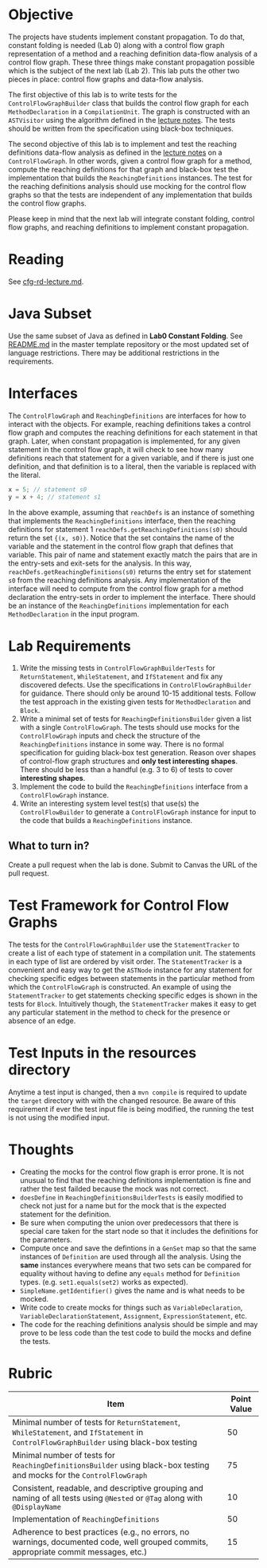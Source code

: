 # Objective

The projects have students implement constant propagation. To do that, constant folding is needed (Lab 0) along with a control flow graph representation of a method and a reaching definition data-flow analysis of a control flow graph. These three things make constant propagation possible which is the subject of the next lab (Lab 2).  This lab puts the other two pieces in place: control flow graphs and data-flow analysis.

The first objective of this lab is to write tests for the `ControlFlowGraphBuilder` class that builds the control flow graph for each `MethodDeclaration` in a `CompilationUnit`. The graph is constructed with an `ASTVisitor` using the algorithm defined in the [lecture notes](https://bitbucket.org/byucs329/byu-cs-329-lecture-notes/src/master/cfg-rd-lecture.md). The tests should be written from the specification using black-box techniques.

The second objective of this lab is to implement and test the reaching definitions data-flow analysis as defined in the [lecture notes](https://bitbucket.org/byucs329/byu-cs-329-lecture-notes/src/master/cfg-rd-lecture.md) on a `ControlFlowGraph`. In other words, given a control flow graph for a method, compute the reaching definitions for that graph and black-box test the implementation that builds the `ReachingDefinitions` instances. The test for the reaching definitions analysis should use mocking for the control flow graphs so that the tests are independent of any implementation that builds the control flow graphs.

Please keep in mind that the next lab will integrate constant folding, control flow graphs, and reaching definitions to implement constant propagation.  

# Reading

See [cfg-rd-lecture.md](https://bitbucket.org/byucs329/byu-cs-329-lecture-notes/src/master/cfg-rd-lecture.md).

# Java Subset

Use the same subset of Java as defined in **Lab0 Constant Folding**. See [README.md](https://github.com/byu-cs329/lab0-constant-folding) in the master template repository or the most updated set of language restrictions. There may be additional restrictions in the requirements.

# Interfaces

The `ControlFlowGraph` and `ReachingDefinitions` are interfaces for how to interact with the objects. For example, reaching definitions takes a control flow graph and computes the reaching definitions for each statement in that graph. Later, when constant propagation is implemented, for any given statement in the control flow graph, it will check to see how many definitions reach that statement for a given variable, and if there is just one definition, and that definition is to a literal, then the variable is replaced with the literal.

```java
x = 5; // statement s0
y = x + 4; // statement s1
```

In the above example, assuming that ```reachDefs``` is an instance of something that implements the ```ReachingDefinitions``` interface, then the reaching definitions for statement 1 ```reachDefs.getReachingDefinitions(s0)``` should return the set ```{(x, s0)}```. Notice that the set contains the name of the variable and the statement in the control flow graph that defines that variable. This pair of name and statement exactly match the pairs that are in the entry-sets and exit-sets for the analysis. In this way, ```reachDefs.getReachingDefinitions(s0)``` returns the entry set for statement ```s0``` from the reaching definitions analysis. Any implementation of the interface will need to compute from the control flow graph for a method declaration the entry-sets in order to implement the interface. There should be an instance of the ```ReachingDefinitions``` implementation for each ```MethodDeclaration``` in the input program.

# Lab Requirements

  1. Write the missing tests in  `ControlFlowGraphBuilderTests` for `ReturnStatement`, `WhileStatement`, and `IfStatement` and fix any discovered defects. Use the specifications in `ControlFlowGraphBuilder` for guidance. There should only be around 10-15 additional tests. Follow the test approach in the existing given tests for `MethodDeclaration` and `Block`.
  2. Write a minimal set of tests for `ReachingDefinitionsBuilder` given a list with a single `ControlFlowGraph`. The tests should use mocks for the `ControlFlowGraph` inputs and check the structure of the `ReachingDefinitions` instance in some way. There is no formal specification for guiding black-box test generation. Reason over shapes of control-flow graph structures and **only test interesting shapes**. There should be less than a handful (e.g. 3 to 6) of tests to cover **interesting shapes**.
  3. Implement the code to build the `ReachingDefinitions` interface from a `ControlFlowGraph` instance.
  4. Write an interesting system level test(s) that use(s) the `ControlFlowBuilder` to generate a `ControlFlowGraph` instance for input to the code that builds a `ReachingDefinitions` instance.

## What to turn in?

Create a pull request when the lab is done. Submit to Canvas the URL of the pull request.

# Test Framework for Control Flow Graphs

The tests for the `ControlFlowGraphBuilder` use the `StatementTracker` to create a list of each type of statement in a compilation unit. The statements in each type of list are ordered by visit order. The `StatementTracker` is a convenient and easy way to get the `ASTNode` instance for any statement for checking specific edges between statements in the particular method from which the `ControlFlowGraph` is constructed. An example of using the `StatementTracker` to get statements checking specific edges is shown in the tests for `Block`. Intuitively though, the `StatementTracker` makes it easy to get any particular statement in the method to check for the presence or absence of an edge.

# Test Inputs in the resources directory

Anytime a test input is changed, then a `mvn compile` is required to update the `target` directory with with the changed resource. Be aware of this requirement if ever the test input file is being modified, the running the test is not using the modified input.

# Thoughts

  * Creating the mocks for the control flow graph is error prone. It is not unusual to find that the reaching definitions implementation is fine and rather the test failded because the mock was not correct.
  * `doesDefine` in `ReachingDefinitionsBuilderTests` is easily modified to check not just for a name but for the mock that is the expected statement for the definition.
  * Be sure when computing the union over predecessors that there is special care taken for the start node so that it includes the definitions for the parameters.
  * Compute once and save the defintions in a `GenSet` map so that the same instances of `Definition` are used through all the analysis. Using the **same** instances everywhere means that two sets can be compared for equality without having to define any `equals` method for `Definition` types. (e.g. `set1.equals(set2)` works as expected).
  * `SimpleName.getIdentifier()` gives the name and is what needs to be mocked.
  * Write code to create mocks for things such as `VariableDeclaration`, `VariableDeclarationStatement`, `Assignment`, `ExpressionStatement`, etc.
  * The code for the reaching definitions analysis should be simple and may prove to be less code than the test code to build the mocks and define the tests.

# Rubric

| Item | Point Value |
| ------- | ----------- |
| Minimal number of tests for `ReturnStatement`, `WhileStatement`, and `IfStatement` in ```ControlFlowGraphBuilder``` using black-box testing | 50 |
| Minimal number of tests for ```ReachingDefinitionsBuilder``` using black-box testing and mocks for the `ControlFlowGraph` | 75 |
| Consistent, readable, and descriptive grouping and naming of all tests using `@Nested` or `@Tag` along with `@DisplayName`  | 10 |
| Implementation of ```ReachingDefinitions``` | 50 |
| Adherence to best practices (e.g., no errors, no warnings, documented code, well grouped commits, appropriate commit messages, etc.) | 15 | |
